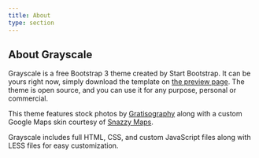 ```yaml
---
title: About
type: section
---
```

## About Grayscale ##

Grayscale is a free Bootstrap 3 theme created by Start Bootstrap. It can be yours right now, simply download the template on <a href="http://startbootstrap.com/template-overviews/grayscale/">the preview page</a>. The theme is open source, and you can use it for any purpose, personal or commercial.

This theme features stock photos by <a href="http://gratisography.com/">Gratisography</a> along with a custom Google Maps skin courtesy of <a href="http://snazzymaps.com/">Snazzy Maps</a>.

Grayscale includes full HTML, CSS, and custom JavaScript files along with LESS files for easy customization.
